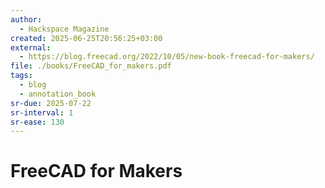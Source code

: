 ```yaml
---
author:
  - Hackspace Magazine
created: 2025-06-25T20:56:25+03:00
external:
  - https://blog.freecad.org/2022/10/05/new-book-freecad-for-makers/
file: ./books/FreeCAD_for_makers.pdf
tags:
  - blog
  - annotation_book
sr-due: 2025-07-22
sr-interval: 1
sr-ease: 130
---
```


# FreeCAD for Makers
